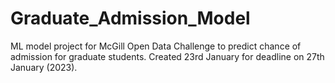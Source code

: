 # Graduate_Admission_Model
ML model project for McGill Open Data Challenge to predict chance of admission for graduate students. Created 23rd January for deadline on 27th January (2023).
